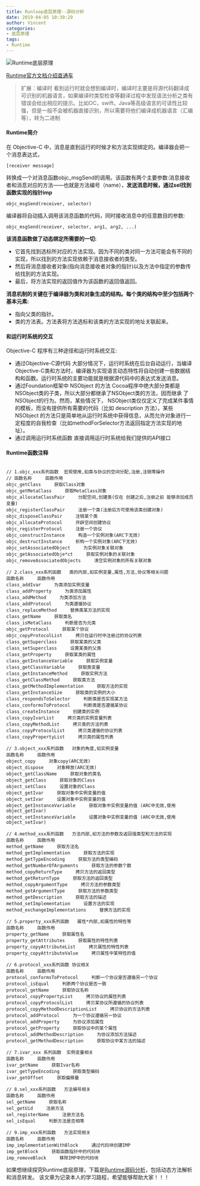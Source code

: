 ```yaml
---
title: Runloop底层原理--源码分析
date: 2019-04-05 10:39:29
author: Vincent
categories: 
- 底层原理
tags: 
- Runtime
---
```



![Runtime底层原理](https://upload-images.jianshu.io/upload_images/5741330-7f293e1c5c8cb366.png?imageMogr2/auto-orient/strip%7CimageView2/2/w/1240)


[Runtime官方文档介绍直通车](https://developer.apple.com/library/archive/documentation/Cocoa/Conceptual/ObjCRuntimeGuide/Articles/ocrtVersionsPlatforms.html#//apple_ref/doc/uid/TP40008048-CH106-SW2)

> 扩展：编译时
看到运行时就会想到编译时，编译时主要是将源代码翻译成可识别的机器语言，如果编译时类型检查等翻译过程中发现语法分析之类有错误会给出相应的提示。比如OC，swift，Java等高级语言的可读性比较强，但是一般不会被机器直接识别，所以需要将他们编译成机器语言（汇编等），转为二进制


#### Runtime简介
在 Objective-C 中，消息是直到运行的时候才和方法实现绑定的。编译器会把一个消息表达式，
```
[receiver message]
```
转换成一个对消息函数objc_msgSend的调用。该函数有两个主要参数:消息接收者和消息对应的方法——也就是方法编号（name），**发送消息时候，通过sel找到函数实现的指针imp**
```
objc_msgSend(receiver, selector)
```
编译器将自动插入调用该消息函数的代码，同时接收消息中的任意数目的参数:
```
objc_msgSend(receiver, selector, arg1, arg2, ...)
```
**该消息函数做了动态绑定所需要的一切:**
- 它首先找到选标所对应的方法实现。因为不同的类对同一方法可能会有不同的实现，所以找到的方法实现依赖于消息接收者的类型。
- 然后将消息接收者对象(指向消息接收者对象的指针)以及方法中指定的参数传给找到的方法实现。
- 最后，将方法实现的返回值作为该函数的返回值返回。

**消息机制的关键在于编译器为类和对象生成的结构。每个类的结构中至少包括两个基本元素:**
- 指向父类的指针。
- 类的方法表。方法表将方法选标和该类的方法实现的地址关联起来。

#### 和运行时系统的交互
Objective-C 程序有三种途径和运行时系统交互:
- 通过Objective-C源代码
大部分情况下，运行时系统在后台自动运行，当编译Objective-C类和方法时，编译器为实现语言动态特性将自动创建一些数据结构和函数。运行时系统的主要功能就是根据源代码中的表达式发送消息。
- 通过Foundation框架中 NSObject 的方法
Cocoa程序中绝大部分类都是NSObject类的子类，所以大部分都继承了NSObject类的方法，因而继承 了NSObject的行为。然而，某些情况下， NSObject类仅仅定义了完成某件事情的模板，而没有提供所有需要的代码（比如 description 方法）。某些 NSObject 的方法只是简单地从运行时系统中获得信息，从而允许对象进行一定程度的自我检查（比如methodForSelector方法返回指定方法实现的地址）。
- 通过调用运行时系统函数
直接调用运行时系统给我们提供的API接口

#### Runtime函数注释
```

// 1.objc_xxx系列函数  宏观使用,如类与协议的空间分配,注册,注销等操作
// 函数名称     函数作用
objc_getClass     获取Class对象
objc_getMetaClass     获取MetaClass对象
objc_allocateClassPair     分配空间,创建类(仅在 创建之后,注册之前 能够添加成员变量)
objc_registerClassPair     注册一个类(注册后方可使用该类创建对象)
objc_disposeClassPair     注销某个类
objc_allocateProtocol     开辟空间创建协议
objc_registerProtocol     注册一个协议
objc_constructInstance     构造一个实例对象(ARC下无效)
objc_destructInstance     析构一个实例对象(ARC下无效)
objc_setAssociatedObject     为实例对象关联对象
objc_getAssociatedObje*ct     获取实例对象的关联对象
objc_removeAssociatedObjects     清空实例对象的所有关联对象

// 2.class_xxx系列函数   类的内部,如实例变量,属性,方法,协议等相关问题
函数名称     函数作用
class_addIvar     为类添加实例变量
class_addProperty     为类添加属性
class_addMethod     为类添加方法
class_addProtocol     为类遵循协议
class_replaceMethod     替换类某方法的实现
class_getName     获取类名
class_isMetaClass     判断是否为元类
objc_getProtocol     获取某个协议
objc_copyProtocolList     拷贝在运行时中注册过的协议列表
class_getSuperclass     获取某类的父类
class_setSuperclass     设置某类的父类
class_getProperty     获取某类的属性
class_getInstanceVariable     获取实例变量
class_getClassVariable     获取类变量
class_getInstanceMethod     获取实例方法
class_getClassMethod     获取类方法
class_getMethodImplementation     获取方法的实现
class_getInstanceSize     获取类的实例的大小
class_respondsToSelector     判断类是否实现某方法
class_conformsToProtocol     判断类是否遵循某协议
class_createInstance     创建类的实例
class_copyIvarList     拷贝类的实例变量列表
class_copyMethodList     拷贝类的方法列表
class_copyProtocolList     拷贝类遵循的协议列表
class_copyPropertyList     拷贝类的属性列表

// 3.object_xxx系列函数   对象的角度,如实例变量
函数名称     函数作用
object_copy     对象copy(ARC无效)
object_dispose     对象释放(ARC无效)
object_getClassName     获取对象的类名
object_getClass     获取对象的Class
object_setClass     设置对象的Class
object_getIvar     获取对象中实例变量的值
object_setIvar     设置对象中实例变量的值
object_getInstanceVariable     获取对象中实例变量的值 (ARC中无效,使用object_getIvar)
object_setInstanceVariable     设置对象中实例变量的值 (ARC中无效,使用object_setIvar)

// 4.method_xxx系列函数   方法内部,如方法的参数及返回值类型和方法的实现
函数名称     函数作用
method_getName     获取方法名
method_getImplementation     获取方法的实现
method_getTypeEncoding     获取方法的类型编码
method_getNumberOfArguments     获取方法的参数个数
method_copyReturnType     拷贝方法的返回类型
method_getReturnType     获取方法的返回类型
method_copyArgumentType     拷贝方法的参数类型
method_getArgumentType     获取方法的参数类型
method_getDescription     获取方法的描述
method_setImplementation     设置方法的实现
method_exchangeImplementations     替换方法的实现

// 5.property_xxx系列函数   属性*内部,如属性的特性等
函数名称     函数作用
property_getName     获取属性名
property_getAttributes     获取属性的特性列表
property_copyAttributeList     拷贝属性的特性列表
property_copyAttributeValue     拷贝属性中某特性的值

// 6.protocol_xxx系列函数 协议相关
函数名称     函数作用
protocol_conformsToProtocol     判断一个协议是否遵循另一个协议
protocol_isEqual     判断两个协议是否一致
protocol_getName     获取协议名称
protocol_copyPropertyList     拷贝协议的属性列表
protocol_copyProtocolList     拷贝某协议所遵循的协议列表
protocol_copyMethodDescriptionList     拷贝协议的方法列表
protocol_addProtocol     为一个协议遵循另一协议
protocol_addProperty     为协议添加属性
protocol_getProperty     获取协议中的某个属性
protocol_addMethodDescription     为协议添加方法描述
protocol_getMethodDescription     获取协议中某方法的描述

// 7.ivar_xxx 系列函数  实例变量相关
函数名称     函数作用
ivar_getName     获取Ivar名称
ivar_getTypeEncoding     获取类型编码
ivar_getOffset     获取偏移量

// 8.sel_xxx系列函数   方法编号相关
函数名称     函数作用
sel_getName     获取名称
sel_getUid     注册方法
sel_registerName     注册方法名
sel_isEqual     判断方法是否相等

// 9.imp_xxx系列函数   方法实现相关
函数名称     函数作用
imp_implementationWithBlock     通过代码块创建IMP
imp_getBlock     获取函数指针中的代码块
imp_removeBlock     移除IMP中的代码块

```
如果想继续探究Runtime底层原理，下篇是[Runtime源码分析]([https://www.jianshu.com/p/1ddd15e47343](https://www.jianshu.com/p/1ddd15e47343)
)，包括动态方法解析和消息转发。
该文章为记录本人的学习路程，希望能够帮助大家！！！


